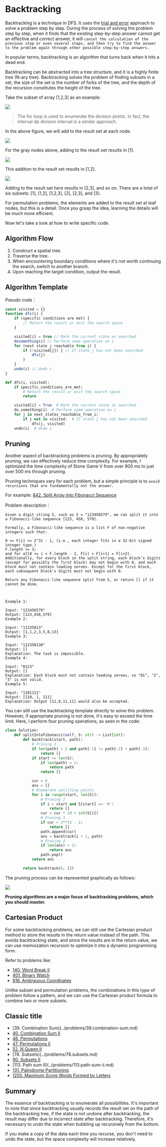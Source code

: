 # Backtracking

Backtracking is a technique in DFS. It uses the [trial and error](https://zh.wikipedia.org/wiki/%E8%AF%95%E9%94%99) approach to solve a problem step by step. During the process of solving the problem step by step, when it finds that the existing step-by-step answer cannot get an effective and correct answer, it will `cancel the calculation of the previous step or even several steps, and then try to find the answer to the problem again through other possible step-by-step answers.`

In popular terms, backtracking is an algorithm that turns back when it hits a dead end.

Backtracking can be abstracted into a tree structure, and it is a highly finite tree (N-ary tree). Backtracking solves the problem of finding subsets in a set, the size of the set is the number of forks of the tree, and the depth of the recursion constitutes the height of the tree.

Take the subset of array [1,2,3] as an example:

![](https://p.ipic.vip/g9vawf.jpg)

> The for loop is used to enumerate the division points. In fact, the interval dp division interval is a similar approach.

In the above figure, we will add to the result set at each node.

![](https://p.ipic.vip/1flyhe.jpg)

For the gray nodes above, adding to the result set results in [1].

![](https://p.ipic.vip/mj1skc.jpg)

This addition to the result set results in [1,2].

![](https://p.ipic.vip/y9t2mb.jpg)

Adding to the result set here results in [2,3], and so on. There are a total of six subsets: [1], [1,2], [1,2,3], [2], [2,3], and [3].

For permutation problems, the elements are added to the result set at leaf nodes, but this is a detail. Once you grasp the idea, learning the details will be much more efficient.

Now let's take a look at how to write specific code.

## Algorithm Flow
1. Construct a spatial tree.
2. Traverse the tree.
3. When encountering boundary conditions where it's not worth continuing the search, switch to another branch.
4. Upon reaching the target condition, output the result.

## Algorithm Template

Pseudo code：

```js
const visited = {}
function dfs(i) {
	if (specific conditions are met) {
		// Return the result or exit the search space
	}

	visited[i] = true // Mark the current state as searched
	dosomething(i) // Perform some operation on i
	for (next state j reachable from i) {
		if (!visited[j]) { // If state j has not been searched
			dfs(j)
		}
	}
	undo(i) // Undo i
}
```


```Python 
def dfs(i, visited):
    if specific_conditions_are_met:
        # Return the result or exit the search space
        return

    visited[i] = True  # Mark the current state as searched
    do_something(i)  # Perform some operation on i
    for j in next_states_reachable_from_i:
        if j not in visited:  # If state j has not been searched
            dfs(j, visited)
    undo(i)  # Undo i
```

## Pruning

Another aspect of backtracking problems is pruning. By appropriately pruning, we can effectively reduce time complexity. For example, I optimized the time complexity of Stone Game V from over 900 ms to just over 500 ms through pruning.

Pruning techniques vary for each problem, but a simple principle is to `avoid recursions that are fundamentally not the answer.`

For example: [842. Split Array into Fibonacci Sequence](https://leetcode.com/problems/split-array-into-fibonacci-sequence/)

Problem description：

```
Given a digit string S, such as S = "123456579", we can split it into a Fibonacci-like sequence [123, 456, 579].

Formally, a Fibonacci-like sequence is a list F of non-negative integers such that:

0 <= F[i] <= 2^31 - 1, (i.e., each integer fits in a 32-bit signed integer type.)
F.length >= 3;
and for all0 <= i < F.length - 2, F[i] + F[i+1] = F[i+2].
Additionally, for every block in the split string, each block's digits (except for possibly the first block) may not begin with 0, and each block must not contain leading zeroes. Except for the first block, each subsequent block's digits must not begin with 0.

Return any Fibonacci-like sequence split from S, or return [] if it cannot be done.



Example 1:

Input: "123456579"
Output: [123,456,579]
Example 2:

Input: "11235813"
Output: [1,1,2,3,5,8,13]
Example 3:

Input: "112358130"
Output: []
Explanation: The task is impossible.
Example 4:

Input: "0123"
Output: []
Explanation: Each block must not contain leading zeroes, so "01", "2", "3" is not valid.
Example 5:

Input: "1101111"
Output: [110, 1, 111]
Explanation: Output [11,0,11,11] would also be accepted.
```

You can still use the backtracking template directly to solve this problem. However, if appropriate pruning is not done, it's easy to exceed the time limit. Here, I perform four pruning operations, as seen in the code:

```py
class Solution:
    def splitIntoFibonacci(self, S: str) -> List[int]:
        def backtrack(start, path):
            # Pruning 1
            if len(path) > 2 and path[-1] != path[-2] + path[-3]:
                return []
            if start >= len(S):
                if len(path) > 2:
                    return path
                return []

            cur = 0
            ans = []
            # Enumerate splitting points
            for i in range(start, len(S)):
                # Pruning 2
                if i > start and S[start] == '0':
                    return []
                cur = cur * 10 + int(S[i])
                # Pruning 3
                if cur > 2**31 - 1:
                    return []
                path.append(cur)
                ans = backtrack(i + 1, path)
                # Pruning 4
                if len(ans) > 2:
                    return ans
                path.pop()
            return ans

        return backtrack(0, [])
```

The pruning process can be represented graphically as follows:

![](https://p.ipic.vip/bjh1zs.jpg)

**Pruning algorithms are a major focus of backtracking problems, which you should master.**

## Cartesian Product

For some backtracking problems, we can still use the Cartesian product method to store the results in the return value instead of the path. This avoids backtracking state, and since the results are in the return value, we can use memoization recursion to optimize it into a dynamic programming form.

Refer to problems like:

- [140. Word Break II](https://leetcode.com/problems/word-break-ii/)
- [401. Binary Watch](../problems/401.binary-watch.md)
- [816. Ambiguous Coordinates](https://github.com/azl397985856/leetcode/blob/master/problems/816.ambiguous-coordinates.md)

Unlike subset and permutation problems, the combinations in this type of problem follow a pattern, and we can use the Cartesian product formula to combine two or more subsets.

## Classic title

- [39. Combination Sum)(../problems/39.combination-sum.md)
- [40. Combination Sum II](../problems/40.combination-sum-ii.md)
- [46. Permutations](../problems/46.permutations.md)
- [47. Permutations II](../problems/47.permutations-ii.md)
- [52. N Queen II](../problems/52.N-Queens-II.md)
- [78. Subsets)(../problems/78.subsets.md)
- [90. Subsets II](../problems/90.subsets-ii.md)
- [113. Path sum II)(../problems/113.path-sum-ii.md)
- [131. Palindrome Partitioning](../problems/131.palindrome-partitioning.md)
- [1255. Maximum Score Words Formed by Letters](../problems/1255.maximum-score-words-formed-by-letters.md)

## Summary

The essence of backtracking is to enumerate all possibilities. It's important to note that since backtracking usually records the result set on the path of the backtracking tree, if the state is not undone after backtracking, the result may differ due to incorrect state after backtracking. Therefore, it's necessary to undo the state when bubbling up recursively from the bottom.

If you make a copy of the data each time you recurse, you don't need to undo the state, but the space complexity will increase relatively.
